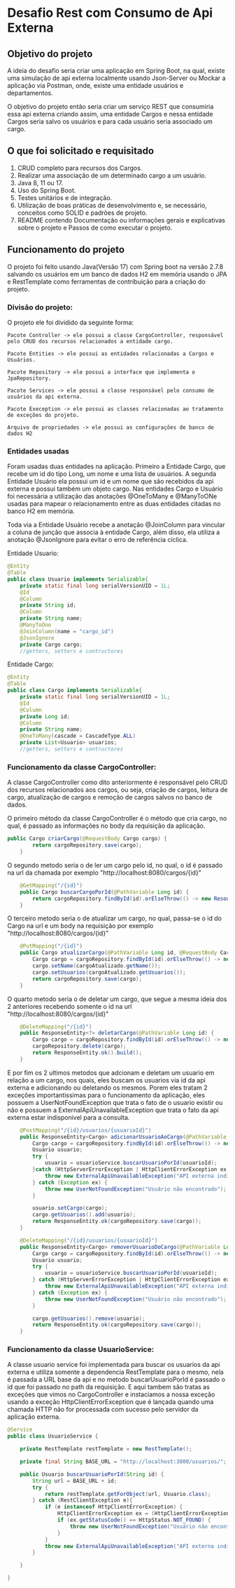 # Desafio Rest com Consumo de Api Externa

## Objetivo do projeto

A ideia do desafio seria criar uma aplicação em Spring Boot, na qual, existe uma simulação de api externa localmente usando Json-Server ou Mockar a aplicação via Postman, onde, existe uma entidade usuários e departamentos. 

O objetivo do projeto então seria criar um serviço REST que consumiria essa api externa criando assim, uma entidade Cargos e nessa entidade Cargos seria salvo os usuários e para cada usuário seria associado um cargo. 

## O que foi solicitado e requisitado

1. CRUD completo para recursos dos Cargos.
2. Realizar uma associação de um determinado cargo a um usuário.
3. Java 8, 11 ou 17.
4. Uso do Spring Boot.
5. Testes unitários e de integração.
6. Utilização de boas práticas de desenvolvimento e, se necessário, conceitos como SOLID e
padrões de projeto.
7. README contendo Documentação ou informações gerais e explicativas sobre o projeto e Passos de como executar o projeto.

## Funcionamento do projeto

O projeto foi feito usando Java(Versão 17) com Spring boot na versão 2.7.8 salvando os usuários em um banco de dados H2 em memória usando o JPA e RestTemplate como ferramentas de contribuição para a criação do projeto. 

### Divisão do projeto:
 
O projeto ele foi dividido da seguinte forma: 

    Pacote Controller -> ele possui a classe CargoController, responsável pelo CRUD dos recursos relacionados a entidade cargo. 

    Pacote Entities -> ele possui as entidades relacionadas a Cargos e Usuários. 

    Pacote Repository -> ele possui a interface que implementa o JpaRepository. 

    Pacote Services -> ele possui a classe responsável pelo consumo de usuários da api externa. 

    Pacote Exeception -> ele possui as classes relacionadas ao tratamento de exceções do projeto. 

    Arquivo de propriedades -> ele possui as configurações de banco de dados H2 

### Entidades usadas

Foram usadas duas entidades na aplicação. Primeiro a Entidade Cargo, que recebe um id do tipo Long, um nome e uma lista de usuários. A segunda Entidade Usuário ela possui um id e um nome que são recebidos da api externa e possui também um objeto cargo. Nas entidades Cargo e Usuário foi necessária a utilização das anotações @OneToMany e @ManyToONe usadas para mapear o relacionamento entre as duas entidades citadas no banco H2 em memória.

Toda via a Entidade Usuário recebe a anotação @JoinColumn para vincular a coluna de junção que associa à entidade Cargo, além disso, ela utiliza a anotação @JsonIgnore para evitar o erro de referência cíclica. 

Entidade Usuario:
``` java
@Entity
@Table
public class Usuario implements Serializable{
	private static final long serialVersionUID = 1L;
	@Id
	@Column
	private String id;
	@Column
	private String name;	
	@ManyToOne
	@JoinColumn(name = "cargo_id")
	@JsonIgnore
	private Cargo cargo;
	//getters, setters e contructores
```

Entidade Cargo:
``` java
@Entity
@Table
public class Cargo implements Serializable{
	private static final long serialVersionUID = 1L;
	@Id
	@Column
	private Long id;
	@Column
	private String name;
	@OneToMany(cascade = CascadeType.ALL)
	private List<Usuario> usuarios;
	//getters, setters e contructores
```
### Funcionamento da classe CargoController:

A classe CargoController como dito anteriormente é responsável pelo CRUD dos recursos relacionados aos cargos, ou seja, criação de cargos, leitura de cargo, atualização de cargos e remoção de cargos salvos no banco de dados. 

O primeiro método da classe CargoController é o método que cria cargo, no qual, é passado as informações no body da requisição da aplicação. 

``` java
public Cargo criarCargo(@RequestBody Cargo cargo) {
		return cargoRepository.save(cargo);
	}    
```

O segundo metodo seria o de ler um cargo pelo id, no qual, o id é passado na url da chamada por exemplo "http://localhost:8080/cargos/{id}"

``` java
	@GetMapping("/{id}")
	public Cargo buscarCargoPorId(@PathVariable Long id) {
		return cargoRepository.findById(id).orElseThrow(() -> new ResourceNotFoundException("Cargo não encontrado com id " + id));
	}
```

O terceiro metodo seria o de atualizar um cargo, no qual, passa-se o id do Cargo na url e um body na requisição por exemplo "http://localhost:8080/cargos/{id}"

``` java
    @PutMapping("/{id}")
	public Cargo atualizarCargo(@PathVariable Long id, @RequestBody Cargo cargoAtualizado) {
		Cargo cargo = cargoRepository.findById(id).orElseThrow(() -> new ResourceNotFoundException("Cargo não encontrado com id " + id));
		cargo.setName(cargoAtualizado.getName());
		cargo.setUsuarios(cargoAtualizado.getUsuarios());
		return cargoRepository.save(cargo);
	}
```

O quarto metodo seria o de deletar um cargo, que segue a mesma ideia dos 2 anteriores recebendo somente o id na url "http://localhost:8080/cargos/{id}"

``` java
    @DeleteMapping("/{id}")
	public ResponseEntity<?> deletarCargo(@PathVariable Long id) {
		Cargo cargo = cargoRepository.findById(id).orElseThrow(() -> new ResourceNotFoundException("Cargo não encontrado com id " + id));
		cargoRepository.delete(cargo);
		return ResponseEntity.ok().build();
	}
```

E por fim os 2 ultimos metodos que adcionam e deletam um usuario em relação a um cargo, nos quais, eles buscam os usuarios via id da api externa e adicionando ou deletando os mesmos. Porem eles tratam 2 exceções importantissimas para o funcionamento da aplicação, eles possuem a UserNotFoundException que trata o fato de o usuario existir ou não e possuem a ExternalApiUnavailableException que trata o fato da api externa estar indisponivel para a consulta.

``` java
    @PostMapping("/{id}/usuarios/{usuarioId}")
	public ResponseEntity<Cargo> adicionarUsuarioAoCargo(@PathVariable Long id, @PathVariable String usuarioId) {
		Cargo cargo = cargoRepository.findById(id).orElseThrow(() -> new ResourceNotFoundException("Cargo não encontrado com id " + id));
		Usuario usuario;
		try {
			usuario = usuarioService.buscarUsuarioPorId(usuarioId);
		}catch (HttpServerErrorException | HttpClientErrorException ex){
			throw new ExternalApiUnavailableException("API externa indisponível");
		} catch (Exception ex) {
			throw new UserNotFoundException("Usuário não encontrado");
		}

		usuario.setCargo(cargo);
		cargo.getUsuarios().add(usuario);
		return ResponseEntity.ok(cargoRepository.save(cargo));
	}

	@DeleteMapping("/{id}/usuarios/{usuarioId}")
	public ResponseEntity<Cargo> removerUsuarioDoCargo(@PathVariable Long id, @PathVariable String usuarioId) {
		Cargo cargo = cargoRepository.findById(id).orElseThrow(() -> new ResourceNotFoundException("Cargo não encontrado com id " + id));
		Usuario usuario;
		try {
			usuario = usuarioService.buscarUsuarioPorId(usuarioId);
		} catch (HttpServerErrorException | HttpClientErrorException ex) {
			throw new ExternalApiUnavailableException("API externa indisponível");
		} catch (Exception ex) {
			throw new UserNotFoundException("Usuário não encontrado");
		}

		cargo.getUsuarios().remove(usuario);
		return ResponseEntity.ok(cargoRepository.save(cargo));
	}
```

### Funcionamento da classe UsuarioService:

A classe usuario service foi implementada para buscar os usuarios da api externa e utiliza somente a dependencia RestTemplate para o mesmo, nela é passada a URL base da api e no metodo buscarUsuarioPorId é passado o id que foi passado no path da requisição. E aqui tambem são tratas as exceções que vimos no CargoController e instaciamos a nossa exceção usando a exceção HttpClientErrorException que é lançada quando uma chamada HTTP não for processada com sucesso pelo servidor da aplicação externa.

``` java
@Service
public class UsuarioService {

    private RestTemplate restTemplate = new RestTemplate();

    private final String BASE_URL = "http://localhost:3000/usuarios/";

    public Usuario buscarUsuarioPorId(String id) {
    	String url = BASE_URL + id;
        try {
            return restTemplate.getForObject(url, Usuario.class);
        } catch (RestClientException e){
            if (e instanceof HttpClientErrorException) {
                HttpClientErrorException ex = (HttpClientErrorException) e;
                if (ex.getStatusCode() == HttpStatus.NOT_FOUND) {
                    throw new UserNotFoundException("Usuário não encontrado com id " + id);
                }
            }
            throw new ExternalApiUnavailableException("API externa indisponível");
        }

    }

}

```
